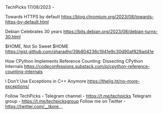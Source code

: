 TechPicks 17/08/2023 -

Towards HTTPS by default
https://blog.chromium.org/2023/08/towards-https-by-default.html

Debian Celebrates 30 years
https://bits.debian.org/2023/08/debian-turns-30.html

$HOME, Not So Sweet $HOME
https://gist.github.com/sharadhr/39b804236c1941e9c30d90af828ad41e

How CPython Implements Reference Counting: Dissecting CPython Internals
https://codeconfessions.substack.com/p/cpython-reference-counting-internals

I Don't Use Exceptions in C++ Anymore
https://thelig.ht/no-more-exceptions/

Follow TechPicks -
Telegram channel - https://t.me/techpicks
Telegram group - https://t.me/techpicksgroup
Follow me on Twitter - https://twitter.com/__tkore__